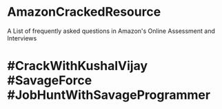 # AmazonCrackedResource
A List of frequently asked questions in Amazon's Online Assessment and Interviews

# #CrackWithKushalVijay #SavageForce #JobHuntWithSavageProgrammer
